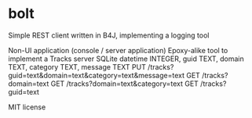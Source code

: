 # bolt
Simple REST client written in B4J, implementing a logging tool

Non-UI application (console / server application)
Epoxy-alike tool to implement a Tracks server
SQLite 
datetime INTEGER, guid TEXT, domain TEXT, category TEXT, message TEXT
PUT /tracks?guid=text&domain=text&category=text&message=text
GET /tracks?domain=text
GET /tracks?domain=text&category=text
GET /tracks?guid=text

MIT license
